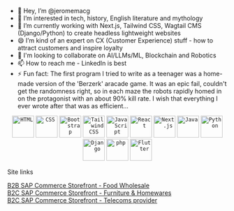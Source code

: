 - 👋 Hey, I’m @jeromemacg
- 👀 I’m interested in tech, history, English literature and mythology
- 🌱 I’m currently working with Next.js, Tailwind CSS, Wagtail CMS (Django/Python) to create headless lightweight websites
- 😄 I’m kind of an expert on CX (Customer Experience) stuff - how to attract customers and inspire loyalty
- 💞️ I'm looking to collaborate on AI/LLMs/ML, Blockchain and Robotics
- 📫 How to reach me - LinkedIn is best
- ⚡ Fun fact: The first program I tried to write as a teenager was a home-made version of the 'Berzerk' aracade game. It was an epic fail, couldn't get the randomness right, so in each maze the robots rapidly homed in on the protagonist with an about 90% kill rate. I wish that everything I ever wrote after that was as efficient...

<!-- Code I know and love -->

<div align="center">
	<code><img width="50" src="https://raw.githubusercontent.com/marwin1991/profile-technology-icons/refs/heads/main/icons/html.png" alt="HTML" title="HTML"/></code>
	<code><img width="50" src="https://raw.githubusercontent.com/marwin1991/profile-technology-icons/refs/heads/main/icons/css.png" alt="CSS" title="CSS"/></code>
	<code><img width="50" src="https://raw.githubusercontent.com/marwin1991/profile-technology-icons/refs/heads/main/icons/bootstrap.png" alt="Bootstrap" title="Bootstrap"/></code>
	<code><img width="50" src="https://raw.githubusercontent.com/marwin1991/profile-technology-icons/refs/heads/main/icons/tailwind_css.png" alt="Tailwind CSS" title="Tailwind CSS"/></code>
	<code><img width="50" src="https://raw.githubusercontent.com/marwin1991/profile-technology-icons/refs/heads/main/icons/javascript.png" alt="JavaScript" title="JavaScript"/></code>
	<code><img width="50" src="https://raw.githubusercontent.com/marwin1991/profile-technology-icons/refs/heads/main/icons/react.png" alt="React" title="React"/></code>
	<code><img width="50" src="https://raw.githubusercontent.com/marwin1991/profile-technology-icons/refs/heads/main/icons/next_js.png" alt="Next.js" title="Next.js"/></code>
	<code><img width="50" src="https://raw.githubusercontent.com/marwin1991/profile-technology-icons/refs/heads/main/icons/java.png" alt="Java" title="Java"/></code>
	<code><img width="50" src="https://raw.githubusercontent.com/marwin1991/profile-technology-icons/refs/heads/main/icons/python.png" alt="Python" title="Python"/></code>
	<code><img width="50" src="https://raw.githubusercontent.com/marwin1991/profile-technology-icons/refs/heads/main/icons/django.png" alt="Django" title="Django"/></code>
	<code><img width="50" src="https://raw.githubusercontent.com/marwin1991/profile-technology-icons/refs/heads/main/icons/php.png" alt="php" title="php"/></code>
	<code><img width="50" src="https://raw.githubusercontent.com/marwin1991/profile-technology-icons/refs/heads/main/icons/flutter.png" alt="Flutter" title="Flutter"/></code>
</div>
<!---
jeromemacg/jeromemacg is a ✨ special ✨ repository because its `README.md` (this file) appears on your GitHub profile.
You can click the Preview link to take a look at your changes.
--->
<div>
	<p></p>
	<!--- site links to old builds and platforms, mostly SAP Commerce. Will add more later when I have time. --->
<p>Site links</p>
</div>
<div>
<a href="https://farm2fork.techwave.hu/en/USD/" target="_blank" >B2B SAP Commerce Storefront - Food Wholesale</a>
</div>
<div>
<a href="https://thehomestore.techwave.hu/" target="_blank" >B2C SAP Commerce Storefront - Furniture & Homewares</a>
</div>
<div>
<a href="https://telco.techwave.hu/" target="_blank" >B2C SAP Commerce Storefront - Telecoms provider</a>
</div>
